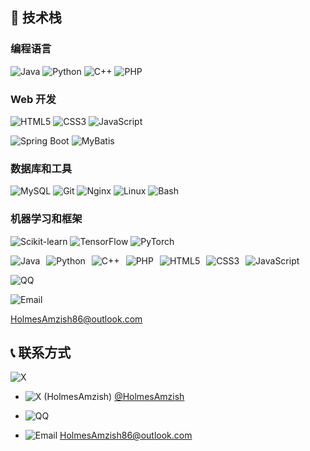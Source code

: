 ## 🚀 技术栈

### 编程语言
![Java](https://img.shields.io/badge/Java-%23ED8B00.svg?style=for-the-badge&logo=java&logoColor=white)
![Python](https://img.shields.io/badge/Python-%2314354C.svg?style=for-the-badge&logo=python&logoColor=white)
![C++](https://img.shields.io/badge/C%2B%2B-%2300599C.svg?style=for-the-badge&logo=c%2B%2B&logoColor=white)
![PHP](https://img.shields.io/badge/PHP-%23777BB4.svg?style=for-the-badge&logo=php&logoColor=white)

### Web 开发
![HTML5](https://img.shields.io/badge/HTML5-%23E34F26.svg?style=for-the-badge&logo=html5&logoColor=white)
![CSS3](https://img.shields.io/badge/CSS3-%231572B6.svg?style=for-the-badge&logo=css3&logoColor=white)
![JavaScript](https://img.shields.io/badge/JavaScript-%23F7DF1E.svg?style=for-the-badge&logo=javascript&logoColor=black)

![Spring Boot](https://img.shields.io/badge/Spring_Boot-%236DB33F.svg?style=for-the-badge&logo=spring-boot&logoColor=white)
![MyBatis](https://img.shields.io/badge/MyBatis-%23005261.svg?style=for-the-badge&logo=mybatis&logoColor=white)

### 数据库和工具
![MySQL](https://img.shields.io/badge/MySQL-%234479A1.svg?style=for-the-badge&logo=mysql&logoColor=white)
![Git](https://img.shields.io/badge/Git-%23F05032.svg?style=for-the-badge&logo=git&logoColor=white)
![Nginx](https://img.shields.io/badge/Nginx-%23009639.svg?style=for-the-badge&logo=nginx&logoColor=white)
![Linux](https://img.shields.io/badge/Linux-%23FCC624.svg?style=for-the-badge&logo=linux&logoColor=black)
![Bash](https://img.shields.io/badge/Bash-%234EAA25.svg?style=for-the-badge&logo=gnubash&logoColor=white)

### 机器学习和框架
![Scikit-learn](https://img.shields.io/badge/Scikit--learn-%23F7931E.svg?style=for-the-badge&logo=scikit-learn&logoColor=white)
![TensorFlow](https://img.shields.io/badge/TensorFlow-%23FF6F00.svg?style=for-the-badge&logo=tensorflow&logoColor=white)
![PyTorch](https://img.shields.io/badge/PyTorch-%23EE4C2C.svg?style=for-the-badge&logo=pytorch&logoColor=white)

<div style="display: flex; flex-wrap: wrap; gap: 10px;">
  <img src="https://img.shields.io/badge/Java-%23ED8B00.svg?style=for-the-badge&logo=java&logoColor=white" alt="Java">
  <img src="https://img.shields.io/badge/Python-%2314354C.svg?style=for-the-badge&logo=python&logoColor=white" alt="Python">
  <img src="https://img.shields.io/badge/C%2B%2B-%2300599C.svg?style=for-the-badge&logo=c%2B%2B&logoColor=white" alt="C++">
  <img src="https://img.shields.io/badge/PHP-%23777BB4.svg?style=for-the-badge&logo=php&logoColor=white" alt="PHP">
  <img src="https://img.shields.io/badge/HTML5-%23E34F26.svg?style=for-the-badge&logo=html5&logoColor=white" alt="HTML5">
  <img src="https://img.shields.io/badge/CSS3-%231572B6.svg?style=for-the-badge&logo=css3&logoColor=white" alt="CSS3">
  <img src="https://img.shields.io/badge/JavaScript-%23F7DF1E.svg?style=for-the-badge&logo=javascript&logoColor=black" alt="JavaScript">
</div>

![QQ](https://img.shields.io/badge/QQ-1272369577-%2312B7F5?style=for-the-badge&logo=tencent-qq&logoColor=white)

![Email](https://img.shields.io/badge/Email-HolmesAmzish86%40outlook.com-%23D14836?style=for-the-badge&logo=microsoft-outlook&logoColor=white)

[HolmesAmzish86@outlook.com](mailto:HolmesAmzish86@outlook.com)

## 📞 联系方式

![X](https://img.shields.io/badge/%40HolmesAmzish-1DA1F2?style=for-the-badge&logo=x&logoColor=white)  

- ![X (HolmesAmzish)](https://img.shields.io/badge/X-%40HolmesAmzish-1DA1F2?style=for-the-badge&logo=x&logoColor=white)
  [@HolmesAmzish](https://x.com/HolmesAmzish)
  
- ![QQ](https://img.shields.io/badge/QQ-1272369577-%2312B7F5?style=for-the-badge&logo=tencent-qq&logoColor=white)
  
- ![Email](https://img.shields.io/badge/Email-HolmesAmzish86%40outlook.com-%23D14836?style=for-the-badge&logo=microsoft-outlook&logoColor=white)
  [HolmesAmzish86@outlook.com](mailto:HolmesAmzish86@outlook.com)
